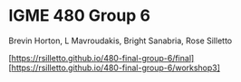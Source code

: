 # IGME 480 Group 6

Brevin Horton, L Mavroudakis, Bright Sanabria, Rose Silletto

[https://rsilletto.github.io/480-final-group-6/final] <br/>
[https://rsilletto.github.io/480-final-group-6/workshop3]
